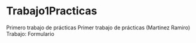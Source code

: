 # Trabajo1Practicas
Primero trabajo de prácticas
Primer trabajo de prácticas (Martinez Ramiro)
Trabajo: Formulario
